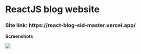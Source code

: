 <h1>ReactJS blog website</h1>
<h3>Site link: https://react-blog-sid-master.vercel.app/</h3>

**Screenshots**
<br>

<img src="https://github.com/siddharthgauts/Gosto-Modern-Ecom-pro/assets/95357196/771d7eae-318f-43b3-bc14-b4eb0f905746">

